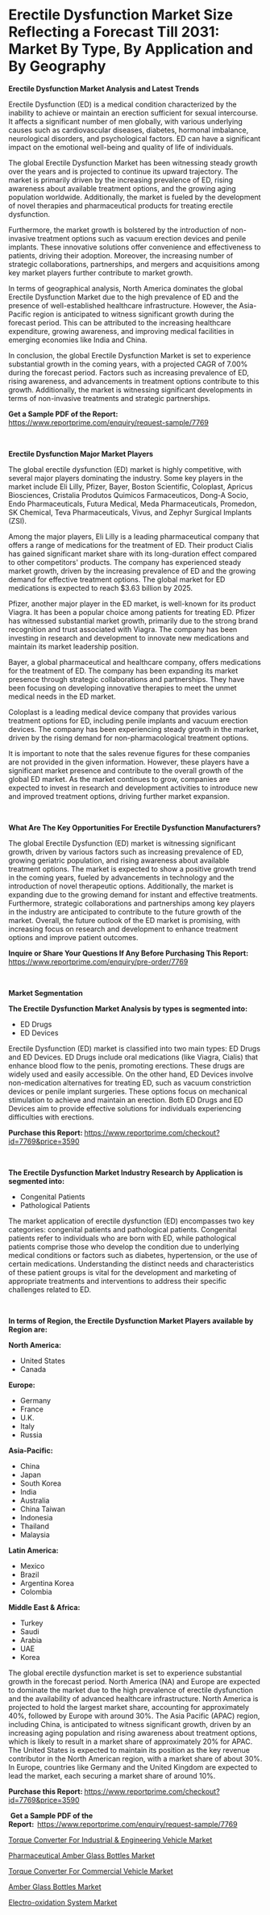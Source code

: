 <p><h1>Erectile Dysfunction Market Size Reflecting a Forecast Till 2031: Market By Type, By Application and By Geography</h1></p><p><strong>Erectile Dysfunction Market Analysis and Latest Trends</strong></p>
<p><p>Erectile Dysfunction (ED) is a medical condition characterized by the inability to achieve or maintain an erection sufficient for sexual intercourse. It affects a significant number of men globally, with various underlying causes such as cardiovascular diseases, diabetes, hormonal imbalance, neurological disorders, and psychological factors. ED can have a significant impact on the emotional well-being and quality of life of individuals.</p><p>The global Erectile Dysfunction Market has been witnessing steady growth over the years and is projected to continue its upward trajectory. The market is primarily driven by the increasing prevalence of ED, rising awareness about available treatment options, and the growing aging population worldwide. Additionally, the market is fueled by the development of novel therapies and pharmaceutical products for treating erectile dysfunction.</p><p>Furthermore, the market growth is bolstered by the introduction of non-invasive treatment options such as vacuum erection devices and penile implants. These innovative solutions offer convenience and effectiveness to patients, driving their adoption. Moreover, the increasing number of strategic collaborations, partnerships, and mergers and acquisitions among key market players further contribute to market growth.</p><p>In terms of geographical analysis, North America dominates the global Erectile Dysfunction Market due to the high prevalence of ED and the presence of well-established healthcare infrastructure. However, the Asia-Pacific region is anticipated to witness significant growth during the forecast period. This can be attributed to the increasing healthcare expenditure, growing awareness, and improving medical facilities in emerging economies like India and China.</p><p>In conclusion, the global Erectile Dysfunction Market is set to experience substantial growth in the coming years, with a projected CAGR of 7.00% during the forecast period. Factors such as increasing prevalence of ED, rising awareness, and advancements in treatment options contribute to this growth. Additionally, the market is witnessing significant developments in terms of non-invasive treatments and strategic partnerships.</p></p>
<p><strong>Get a Sample PDF of the Report:&nbsp;</strong> <a href="https://www.reportprime.com/enquiry/request-sample/7769">https://www.reportprime.com/enquiry/request-sample/7769</a></p>
<p>&nbsp;</p>
<p><strong>Erectile Dysfunction Major Market Players</strong></p>
<p><p>The global erectile dysfunction (ED) market is highly competitive, with several major players dominating the industry. Some key players in the market include Eli Lilly, Pfizer, Bayer, Boston Scientific, Coloplast, Apricus Biosciences, Cristalia Produtos Quimicos Farmaceuticos, Dong-A Socio, Endo Pharmaceuticals, Futura Medical, Meda Pharmaceuticals, Promedon, SK Chemical, Teva Pharmaceuticals, Vivus, and Zephyr Surgical Implants (ZSI).</p><p>Among the major players, Eli Lilly is a leading pharmaceutical company that offers a range of medications for the treatment of ED. Their product Cialis has gained significant market share with its long-duration effect compared to other competitors' products. The company has experienced steady market growth, driven by the increasing prevalence of ED and the growing demand for effective treatment options. The global market for ED medications is expected to reach $3.63 billion by 2025.</p><p>Pfizer, another major player in the ED market, is well-known for its product Viagra. It has been a popular choice among patients for treating ED. Pfizer has witnessed substantial market growth, primarily due to the strong brand recognition and trust associated with Viagra. The company has been investing in research and development to innovate new medications and maintain its market leadership position.</p><p>Bayer, a global pharmaceutical and healthcare company, offers medications for the treatment of ED. The company has been expanding its market presence through strategic collaborations and partnerships. They have been focusing on developing innovative therapies to meet the unmet medical needs in the ED market.</p><p>Coloplast is a leading medical device company that provides various treatment options for ED, including penile implants and vacuum erection devices. The company has been experiencing steady growth in the market, driven by the rising demand for non-pharmacological treatment options.</p><p>It is important to note that the sales revenue figures for these companies are not provided in the given information. However, these players have a significant market presence and contribute to the overall growth of the global ED market. As the market continues to grow, companies are expected to invest in research and development activities to introduce new and improved treatment options, driving further market expansion.</p></p>
<p>&nbsp;</p>
<p><strong>What Are The Key Opportunities For Erectile Dysfunction Manufacturers?</strong></p>
<p><p>The global Erectile Dysfunction (ED) market is witnessing significant growth, driven by various factors such as increasing prevalence of ED, growing geriatric population, and rising awareness about available treatment options. The market is expected to show a positive growth trend in the coming years, fueled by advancements in technology and the introduction of novel therapeutic options. Additionally, the market is expanding due to the growing demand for instant and effective treatments. Furthermore, strategic collaborations and partnerships among key players in the industry are anticipated to contribute to the future growth of the market. Overall, the future outlook of the ED market is promising, with increasing focus on research and development to enhance treatment options and improve patient outcomes.</p></p>
<p><strong>Inquire or Share Your Questions If Any Before Purchasing This Report:</strong> <a href="https://www.reportprime.com/enquiry/pre-order/7769">https://www.reportprime.com/enquiry/pre-order/7769</a></p>
<p>&nbsp;</p>
<p><strong>Market Segmentation</strong></p>
<p><strong>The Erectile Dysfunction Market Analysis by types is segmented into:</strong></p>
<p><ul><li>ED Drugs</li><li>ED Devices</li></ul></p>
<p><p>Erectile Dysfunction (ED) market is classified into two main types: ED Drugs and ED Devices. ED Drugs include oral medications (like Viagra, Cialis) that enhance blood flow to the penis, promoting erections. These drugs are widely used and easily accessible. On the other hand, ED Devices involve non-medication alternatives for treating ED, such as vacuum constriction devices or penile implant surgeries. These options focus on mechanical stimulation to achieve and maintain an erection. Both ED Drugs and ED Devices aim to provide effective solutions for individuals experiencing difficulties with erections.</p></p>
<p><strong>Purchase this Report:&nbsp;</strong><a href="https://www.reportprime.com/checkout?id=7769&price=3590">https://www.reportprime.com/checkout?id=7769&price=3590</a></p>
<p>&nbsp;</p>
<p><strong>The Erectile Dysfunction Market Industry Research by Application is segmented into:</strong></p>
<p><ul><li>Congenital Patients</li><li>Pathological Patients</li></ul></p>
<p><p>The market application of erectile dysfunction (ED) encompasses two key categories: congenital patients and pathological patients. Congenital patients refer to individuals who are born with ED, while pathological patients comprise those who develop the condition due to underlying medical conditions or factors such as diabetes, hypertension, or the use of certain medications. Understanding the distinct needs and characteristics of these patient groups is vital for the development and marketing of appropriate treatments and interventions to address their specific challenges related to ED.</p></p>
<p>&nbsp;</p>
<p><strong>In terms of Region, the Erectile Dysfunction Market Players available by Region are:</strong></p>
<p>
    <p> <strong> North America: </strong>
        <ul>
            <li>United States</li>
            <li>Canada</li>
        </ul>
        </p> 
    <p> <strong> Europe: </strong>
        <ul>
            <li>Germany</li>
            <li>France</li>
            <li>U.K.</li>
            <li>Italy</li>
            <li>Russia</li>
        </ul>
        </p> 
    <p> <strong> Asia-Pacific: </strong>
        <ul>
            <li>China</li>
            <li>Japan</li>
            <li>South Korea</li>
            <li>India</li>
            <li>Australia</li>
            <li>China Taiwan</li>
            <li>Indonesia</li>
            <li>Thailand</li>
            <li>Malaysia</li>
        </ul>
        </p> 
    <p> <strong> Latin America: </strong>
        <ul>
            <li>Mexico</li>
            <li>Brazil</li>
            <li>Argentina Korea</li>
            <li>Colombia</li>
        </ul>
        </p> 
    <p> <strong> Middle East & Africa: </strong>
        <ul>
            <li>Turkey</li>
            <li>Saudi</li>
            <li>Arabia</li>
            <li>UAE</li>
            <li>Korea</li>
        </ul>
    </p>
    </p>
<p><p>The global erectile dysfunction market is set to experience substantial growth in the forecast period. North America (NA) and Europe are expected to dominate the market due to the high prevalence of erectile dysfunction and the availability of advanced healthcare infrastructure. North America is projected to hold the largest market share, accounting for approximately 40%, followed by Europe with around 30%. The Asia Pacific (APAC) region, including China, is anticipated to witness significant growth, driven by an increasing aging population and rising awareness about treatment options, which is likely to result in a market share of approximately 20% for APAC. The United States is expected to maintain its position as the key revenue contributor in the North American region, with a market share of about 30%. In Europe, countries like Germany and the United Kingdom are expected to lead the market, each securing a market share of around 10%.</p></p>
<p><strong>Purchase this Report: </strong><a href="https://www.reportprime.com/checkout?id=7769&price=3590">https://www.reportprime.com/checkout?id=7769&price=3590</a></p>
<p>&nbsp;<strong>Get a Sample PDF of the Report:&nbsp;&nbsp;</strong><a href="https://www.reportprime.com/enquiry/request-sample/7769">https://www.reportprime.com/enquiry/request-sample/7769</a></p>
<p><strong></strong></p>
<p><p><a href="https://www.linkedin.com/pulse/torque-converter-industrial-amp-engineering-vehicle-market-glwee?trackingId=hWEvcpPfjZGFcCcVMJnzpA%3D%3D">Torque Converter For Industrial & Engineering Vehicle Market</a></p><p><a href="https://www.linkedin.com/pulse/pharmaceutical-amber-glass-bottles-market-offer-valuable-insights-sb84e?trackingId=Y%2BCE1hniqWJjXfg1Eb6j0g%3D%3D">Pharmaceutical Amber Glass Bottles Market</a></p><p><a href="https://www.linkedin.com/pulse/global-torque-converter-commercial-vehicle-market-size-trends-em5ve?trackingId=HFrJIFRzXgVdzu%2BBT5nHbg%3D%3D">Torque Converter For Commercial Vehicle Market</a></p><p><a href="https://www.linkedin.com/pulse/amber-glass-bottles-market-size-furnishes-valuable-information-pvw1e?trackingId=auFirI9Hxb2k%2FQxgdEEK1g%3D%3D">Amber Glass Bottles Market</a></p><p><a href="https://www.linkedin.com/pulse/electro-oxidation-system-market-size-reflecting-forecast-gjwoe?trackingId=l9BWFwZ8eQaaOkmKU2S18w%3D%3D">Electro-oxidation System Market</a></p></p>